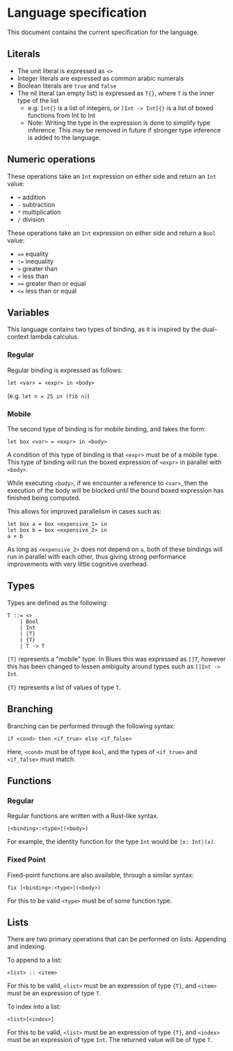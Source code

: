 # Language specification

This document contains the current specification for the language.

## Literals

- The unit literal is expressed as `<>`
- Integer literals are expressed as common arabic numerals
- Boolean literals are `true` and `false`
- The nil literal (an empty list) is expressed as `T{}`, where `T` is the inner type of the list
    - e.g. `Int{}` is a list of integers, or `[Int -> Int]{}` is a list of boxed functions from Int to Int
    - Note: Writing the type in the expression is done to simplify type inference. This may be removed in future if stronger type inference is added to the language.

## Numeric operations

These operations take an `Int` expression on either side and return an `Int` value:
- `+` addition
- `-` subtraction
- `*` multiplication
- `/` division

These operations take an `Int` expression on either side and return a `Bool` value:
- `==` equality
- `!=` inequality
- `>` greater than
- `<` less than
- `>=` greater than or equal
- `<=` less than or equal

## Variables

This language contains two types of binding, as it is inspired by the dual-context lambda calculus.

### Regular
Regular binding is expressed as follows:

```
let <var> = <expr> in <body>
```
(e.g. `let n = 25 in (fib n)`)

### Mobile
The second type of binding is for mobile binding, and takes the form:
```
let box <var> = <expr> in <body>
```

A condition of this type of binding is that `<expr>` must be of a mobile type. This type of binding will run the boxed expression of `<expr>` in parallel with `<body>`.

While executing `<body>`, if we encounter a reference to `<var>`, then the execution of the body will be blocked until the bound boxed expression has finished being computed.

This allows for improved parallelism in cases such as:

```
let box a = box <expensive_1> in
let box b = box <expensive_2> in
a + b
```
As long as `<expensive_2>` does not depend on `a`, both of these bindings will run in parallel with each other, thus giving strong performance improvements with very little cognitive overhead.

## Types

Types are defined as the following:

```
T ::= <>
    | Bool
    | Int
    | [T]
    | {T}
    | T -> T
```

`[T]` represents a "mobile" type. In Blues this was expressed as `[]T`, however this has been changed to lessen ambiguity around types such as `[]Int -> Int`.

`{T}` represents a list of values of type `T`.

## Branching

Branching can be performed through the following syntax:

```
if <cond> then <if_true> else <if_false>
```

Here, `<cond>` must be of type `Bool`, and the types of `<if_true>` and `<if_false>` must match.

## Functions

### Regular

Regular functions are written with a Rust-like syntax.

```
|<binding>:<type>|(<body>)
```

For example, the identity function for the type `Int` would be `|x: Int|(x)`.

### Fixed Point

Fixed-point functions are also available, through a similar syntax:
```
fix |<binding>:<type>|(<body>)
```

For this to be valid `<type>` must be of some function type.

## Lists

There are two primary operations that can be performed on lists: Appending and indexing.

To append to a list:
```
<list> :: <item>
```

For this to be valid, `<list>` must be an expression of type `{T}`, and `<item>` must be an expression of type `T`.

To index into a list:
```
<list>[<index>]
```

For this to be valid, `<list>` must be an expression of type `{T}`, and `<index>` must be an expression of type `Int`. The returned value will be of type `T`.